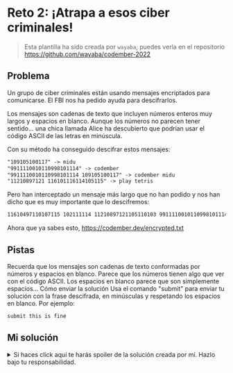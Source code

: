 # Reto 2: ¡Atrapa a esos ciber criminales!

> Esta plantilla ha sido creada por `wayaba`, puedes verla en el repositorio <https://github.com/wayaba/codember-2022>

## Problema

Un grupo de ciber criminales están usando mensajes encriptados para comunicarse. El FBI nos ha pedido ayuda para descifrarlos.

Los mensajes son cadenas de texto que incluyen números enteros muy largos y espacios en blanco. Aunque los números no parecen tener sentido... una chica llamada Alice ha descubierto que podrían usar el código ASCII de las letras en minúscula.

Con su método ha conseguido descifrar estos mensajes:

```txt
"109105100117" -> midu
"9911110010110998101114" -> codember
"9911110010110998101114 109105100117" -> codember midu
"11210897121 116101116114105115" -> play tetris
```

Pero han interceptado un mensaje más largo que no han podido y nos han dicho que es muy importante que lo descifremos:

```txt
11610497110107115 102111114 11210897121105110103 9911110010110998101114 11210810197115101 11510497114101
```

Ahora que ya sabes esto, <https://codember.dev/encrypted.txt>

## Pistas

Recuerda que los mensajes son cadenas de texto conformadas por números y espacios en blanco.
Parece que los números tienen algo que ver con el código ASCII.
Los espacios en blanco parece que son simplemente espacios...
Cómo enviar la solución
Usa el comando "submit" para enviar tu solución con la frase descifrada, en minúsculas y respetando los espacios en blanco. Por ejemplo:

```sh
submit this is fine
```

## Mi solución

<details>
<summary>Si haces click aquí te harás spoiler de la solución creada por mí. Hazlo bajo tu responsabilidad.</summary>

La idea para solucionar este ejercicio fue recorrer el mensaje cifrado letra a letra (llamado en Go `rune`). Concatenamos los caracteres para conseguir números, que representan un valor ASCII.

Como las letras del alfabeto están representadas seguidas unas detras de otra en orden alfabético en ASCII, lo menor que vamos a encontrar es la `a`, y lo mayor que vamos a encontrar es la `z`. Es decir que si el número que hemos obtenido concatenando caracteres está entre la `a` y la `z`, se trata de un caracter válido para ser descifrado.

Por lo tanto, cada vez que encontremos un caracter válido, lo concatenamos al mensaje, y vaciamos el buffer (la variable `asciiCode`) que representa el caracter ASCII, para buscar el siguiente.

```go
func ReadFile(path string) (string, error) {
	dat, err := os.ReadFile(path)
	return string(dat), err
}

func IsValidChar(char rune) bool {
	return char >= 'a' && char <= 'z'
}

func main() {
	content, err := ReadFile("data")
	if err != nil {
		panic(err)
	}

	var asciiCode string
	var message string
	for _, char := range content {
		if char == ' ' {
			asciiInt, _ := strconv.Atoi(asciiCode)
			asciiCode = ""

			message += string(rune(asciiInt))
			message += " "

			continue
		}

		asciiCode += string(char)
		asciiInt, _ := strconv.Atoi(asciiCode)
		if IsValidChar(rune(asciiInt)) {
			message += string(rune(asciiInt))
			asciiCode = ""
		}
	}

	fmt.Println("submit", message)
}
```

</details>
